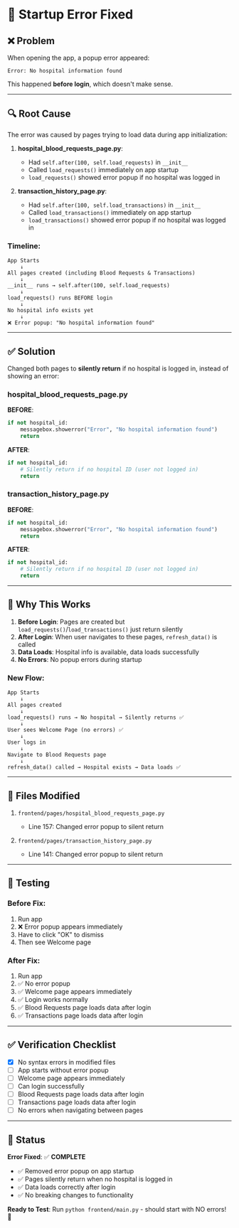 # 🐛 Startup Error Fixed

## ❌ Problem

When opening the app, a popup error appeared:
```
Error: No hospital information found
```

This happened **before login**, which doesn't make sense.

---

## 🔍 Root Cause

The error was caused by pages trying to load data during app initialization:

1. **hospital_blood_requests_page.py**:
   - Had `self.after(100, self.load_requests)` in `__init__`
   - Called `load_requests()` immediately on app startup
   - `load_requests()` showed error popup if no hospital was logged in

2. **transaction_history_page.py**:
   - Had `self.after(100, self.load_transactions)` in `__init__`
   - Called `load_transactions()` immediately on app startup
   - `load_transactions()` showed error popup if no hospital was logged in

### Timeline:
```
App Starts
    ↓
All pages created (including Blood Requests & Transactions)
    ↓
__init__ runs → self.after(100, self.load_requests)
    ↓
load_requests() runs BEFORE login
    ↓
No hospital info exists yet
    ↓
❌ Error popup: "No hospital information found"
```

---

## ✅ Solution

Changed both pages to **silently return** if no hospital is logged in, instead of showing an error:

### **hospital_blood_requests_page.py**

**BEFORE**:
```python
if not hospital_id:
    messagebox.showerror("Error", "No hospital information found")
    return
```

**AFTER**:
```python
if not hospital_id:
    # Silently return if no hospital ID (user not logged in)
    return
```

### **transaction_history_page.py**

**BEFORE**:
```python
if not hospital_id:
    messagebox.showerror("Error", "No hospital information found")
    return
```

**AFTER**:
```python
if not hospital_id:
    # Silently return if no hospital ID (user not logged in)
    return
```

---

## 🎯 Why This Works

1. **Before Login**: Pages are created but `load_requests()`/`load_transactions()` just return silently
2. **After Login**: When user navigates to these pages, `refresh_data()` is called
3. **Data Loads**: Hospital info is available, data loads successfully
4. **No Errors**: No popup errors during startup

### New Flow:
```
App Starts
    ↓
All pages created
    ↓
load_requests() runs → No hospital → Silently returns ✅
    ↓
User sees Welcome Page (no errors) ✅
    ↓
User logs in
    ↓
Navigate to Blood Requests page
    ↓
refresh_data() called → Hospital exists → Data loads ✅
```

---

## 📝 Files Modified

1. `frontend/pages/hospital_blood_requests_page.py`
   - Line 157: Changed error popup to silent return

2. `frontend/pages/transaction_history_page.py`
   - Line 141: Changed error popup to silent return

---

## 🧪 Testing

### Before Fix:
1. Run app
2. ❌ Error popup appears immediately
3. Have to click "OK" to dismiss
4. Then see Welcome page

### After Fix:
1. Run app
2. ✅ No error popup
3. ✅ Welcome page appears immediately
4. ✅ Login works normally
5. ✅ Blood Requests page loads data after login
6. ✅ Transactions page loads data after login

---

## ✅ Verification Checklist

- [x] No syntax errors in modified files
- [ ] App starts without error popup
- [ ] Welcome page appears immediately
- [ ] Can login successfully
- [ ] Blood Requests page loads data after login
- [ ] Transactions page loads data after login
- [ ] No errors when navigating between pages

---

## 🎉 Status

**Error Fixed**: ✅ **COMPLETE**

- ✅ Removed error popup on app startup
- ✅ Pages silently return when no hospital is logged in
- ✅ Data loads correctly after login
- ✅ No breaking changes to functionality

**Ready to Test**: Run `python frontend/main.py` - should start with NO errors! 🚀
